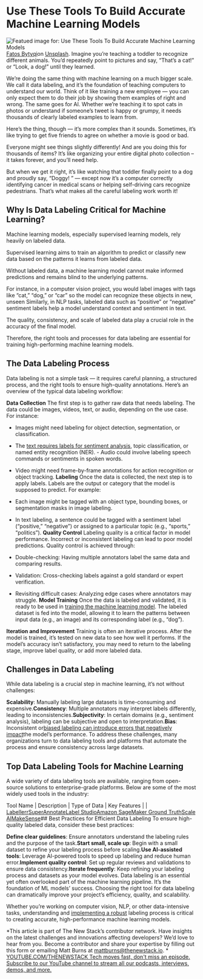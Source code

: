 # Use These Tools To Build Accurate Machine Learning Models
![Featued image for: Use These Tools To Build Accurate Machine Learning Models](https://cdn.thenewstack.io/media/2024/11/e4dcd18d-fatos-bytyqi-agx5_tlsif4-unsplash-1024x683.jpg)
[Fatos Bytyqi](https://unsplash.com/@fatosi?utm_content=creditCopyText&utm_medium=referral&utm_source=unsplash)on
[Unsplash](https://unsplash.com/photos/gray-laptop-computer-on-brown-wooden-desk-Agx5_TLsIf4?utm_content=creditCopyText&utm_medium=referral&utm_source=unsplash).
Imagine you’re teaching a toddler to recognize different animals. You’d repeatedly point to pictures and say, “That’s a cat!” or “Look, a dog!” until they learned.

We’re doing the same thing with machine learning on a much bigger scale. We call it data labeling, and it’s the foundation of teaching computers to understand our world. Think of it like training a new employee — you can only expect them to do their job by showing them examples of right and wrong. The same goes for AI. Whether we’re teaching it to spot cats in photos or understand if someone’s tweet is happy or grumpy, it needs thousands of clearly labeled examples to learn from.

Here’s the thing, though — it’s more complex than it sounds. Sometimes, it’s like trying to get five friends to agree on whether a movie is good or bad.

Everyone might see things slightly differently! And are you doing this for thousands of items? It’s like organizing your entire digital photo collection – it takes forever, and you’ll need help.

But when we get it right, it’s like watching that toddler finally point to a dog and proudly say, “Doggy! ” — except now it’s a computer correctly identifying cancer in medical scans or helping self-driving cars recognize pedestrians. That’s what makes all the careful labeling work worth it!

## Why Is Data Labeling Critical for Machine Learning?
Machine learning models, especially supervised learning models, rely heavily on labeled data.

Supervised learning aims to train an algorithm to predict or classify new data based on the patterns it learns from labeled data.

Without labeled data, a machine learning model cannot make informed predictions and remains blind to the underlying patterns.

For instance, in a computer vision project, you would label images with tags like “cat,” “dog,” or “car” so the model can recognize these objects in new, unseen Similarly, in NLP tasks, labeled data such as “positive” or “negative” sentiment labels help a model understand context and sentiment in text.

The quality, consistency, and scale of labeled data play a crucial role in the accuracy of the final model.

Therefore, the right tools and processes for data labeling are essential for training high-performing machine learning models.

## The Data Labeling Process
Data labeling is not a simple task — it requires careful planning, a structured process, and the right tools to ensure high-quality annotations. Here’s an overview of the typical data labeling workflow:

**Data Collection**
The first step is to gather raw data that needs labeling. The data could be images, videos, text, or audio, depending on the use case. For instance:

- Images might need labeling for object detection, segmentation, or classification.
- The
[text requires labels for sentiment analysis](https://thenewstack.io/top-5-nlp-tools-in-python-for-text-analysis-applications/), topic classification, or named entity recognition (NER). - Audio could involve labeling speech commands or sentiments in spoken words.
- Video might need frame-by-frame annotations for action recognition or object tracking.
**Labeling**
Once the data is collected, the next step is to apply labels. Labels are the output or category that the model is supposed to predict. For example:

- Each image might be tagged with an object type, bounding boxes, or segmentation masks in image labeling.
- In text labeling, a sentence could be tagged with a sentiment label (“positive,” “negative”) or assigned to a particular topic (e.g., “sports,” “politics”).
**Quality Control**
Labeling quality is a critical factor in model performance. Incorrect or inconsistent labeling can lead to poor model predictions. Quality control is achieved through:

- Double-checking: Having multiple annotators label the same data and comparing results.
- Validation: Cross-checking labels against a gold standard or expert verification.
- Revisiting difficult cases: Analyzing edge cases where annotators may struggle.
**Model Training**
Once the data is labeled and validated, it is ready to be used in [training the machine learning model](https://thenewstack.io/machine-learning-for-real-time-data-analysis-training-models-in-production/). The labeled dataset is fed into the model, allowing it to learn the patterns between input data (e.g., an image) and its corresponding label (e.g., “dog”).

**Iteration and Improvement**
Training is often an iterative process. After the model is trained, it’s tested on new data to see how well it performs. If the model’s accuracy isn’t satisfactory, you may need to return to the labeling stage, improve label quality, or add more labeled data.

## Challenges in Data Labeling
While data labeling is a crucial step in machine learning, it’s not without challenges:

**Scalability**: Manually labeling large datasets is time-consuming and expensive.**Consistency**: Multiple annotators may interpret labels differently, leading to inconsistencies.**Subjectivity**: In certain domains (e.g., sentiment analysis), labeling can be subjective and open to interpretation.**Bias**: Inconsistent or[biased labeling can introduce errors that negatively impact](https://thenewstack.io/how-implicit-bias-impacts-open-source-diversity-and-inclusion/)the model’s performance.
To address these challenges, many organizations turn to data labeling tools and platforms that automate the process and ensure consistency across large datasets.

## Top Data Labeling Tools for Machine Learning
A wide variety of data labeling tools are available, ranging from open-source solutions to enterprise-grade platforms. Below are some of the most widely used tools in the industry:

Tool Name | Description | Type of Data | Key Features |
|
[Labellerr](https://www.labellerr.com/)[SuperAnnotate](https://www.superannotate.com/)[Label Studio](https://labelstud.io/)[Amazon SageMaker Ground Truth](https://aws.amazon.com/sagemaker/ground-truth/)[Scale AI](https://scale.com/)[MakeSense](https://www.makesense.ai/)## Best Practices for Efficient Data Labeling
To ensure high-quality labeled data, consider these best practices:

**Define clear guidelines**: Ensure annotators understand the labeling rules and the purpose of the task.**Start small, scale up**: Begin with a small dataset to refine your labeling process before scaling.**Use AI-assisted tools**: Leverage AI-powered tools to speed up labeling and reduce human error.**Implement quality control**: Set up regular reviews and validations to ensure data consistency.**Iterate frequently**: Keep refining your labeling process and datasets as your model evolves.
Data labeling is an essential yet often overlooked part of the machine learning pipeline. It’s the foundation of ML models’ success. Choosing the right tool for data labeling can dramatically improve your project’s efficiency, quality, and scalability.

Whether you’re working on computer vision, NLP, or other data-intensive tasks, understanding and [implementing a robust](https://thenewstack.io/implementing-robust-ai-governance-for-data-democratization/) labeling process is critical to creating accurate, high-performance machine learning models.

*This article is part of The New Stack’s contributor network. Have insights on the latest challenges and innovations affecting developers? We’d love to hear from you. Become a contributor and share your expertise by filling out this form or emailing Matt Burns at mattburns@thenewstack.io.
*
[
YOUTUBE.COM/THENEWSTACK
Tech moves fast, don't miss an episode. Subscribe to our YouTube
channel to stream all our podcasts, interviews, demos, and more.
](https://youtube.com/thenewstack?sub_confirmation=1)